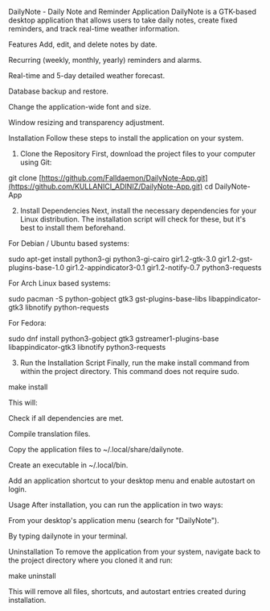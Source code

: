 DailyNote - Daily Note and Reminder Application
DailyNote is a GTK-based desktop application that allows users to take daily notes, create fixed reminders, and track real-time weather information.

Features
Add, edit, and delete notes by date.

Recurring (weekly, monthly, yearly) reminders and alarms.

Real-time and 5-day detailed weather forecast.

Database backup and restore.

Change the application-wide font and size.

Window resizing and transparency adjustment.

Installation
Follow these steps to install the application on your system.

1. Clone the Repository
First, download the project files to your computer using Git:

git clone [https://github.com/Falldaemon/DailyNote-App.git](https://github.com/KULLANICI_ADINIZ/DailyNote-App.git)
cd DailyNote-App


2. Install Dependencies
Next, install the necessary dependencies for your Linux distribution. The installation script will check for these, but it's best to install them beforehand.

For Debian / Ubuntu based systems:

sudo apt-get install python3-gi python3-gi-cairo gir1.2-gtk-3.0 gir1.2-gst-plugins-base-1.0 gir1.2-appindicator3-0.1 gir1.2-notify-0.7 python3-requests

For Arch Linux based systems:

sudo pacman -S python-gobject gtk3 gst-plugins-base-libs libappindicator-gtk3 libnotify python-requests

For Fedora:

sudo dnf install python3-gobject gtk3 gstreamer1-plugins-base libappindicator-gtk3 libnotify python3-requests

3. Run the Installation Script
Finally, run the make install command from within the project directory. This command does not require sudo.

make install

This will:

Check if all dependencies are met.

Compile translation files.

Copy the application files to ~/.local/share/dailynote.

Create an executable in ~/.local/bin.

Add an application shortcut to your desktop menu and enable autostart on login.

Usage
After installation, you can run the application in two ways:

From your desktop's application menu (search for "DailyNote").

By typing dailynote in your terminal.

Uninstallation
To remove the application from your system, navigate back to the project directory where you cloned it and run:

make uninstall

This will remove all files, shortcuts, and autostart entries created during installation.
